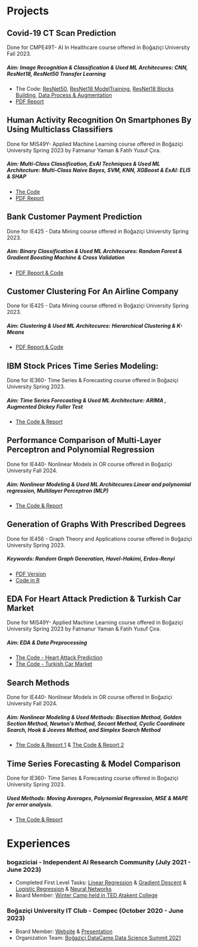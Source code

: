 # Projects

## Covid-19 CT Scan Prediction
Done for CMPE49T- AI In Healthcare course offered in Boğaziçi University Fall 2023.
##### Aim: Image Recognition & Classification & Used ML Architecures: CNN, ResNet18, ResNet50 Transfer Learning
- The Code: [ResNet50](AI%20In%20Healthcare/Fatmanur_Yaman_CMPE_49T_Assignment4_ResNet50.html), [ResNet18 ModelTraining](AI%20In%20Healthcare/ResNet18%20Model%20Training.ipynb), [ResNet18 Blocks Building](AI%20In%20Healthcare/ResNet18%20Blocks.html), [Data Process & Augmentation](AI%20In%20Healthcare/Data%20Preprocessing%20%26%20Augmentation.html)
- [PDF Report](AI%20In%20Healthcare/Improvement%20Ideas%20ResNet18.pdf)

## Human Activity Recognition On Smartphones By Using Multiclass Classifiers
Done for MIS49Y- Applied Machine Learning course offered in Boğaziçi University Spring 2023 by Fatmanur Yaman & Fatih Yusuf Çıra.
##### Aim: Multi-Class Classification, ExAI Techniques & Used ML Architecture: Multi-Class Naive Bayes, SVM, KNN, XGBoost & ExAI: ELI5 & SHAP
- [The Code](Human%20Activity%20Recognition%20On%20Smartphones%20By%20Using%20Multiclass%20Classifiers/Human%20Activity%20Recognition.html)
- [PDF Report](Human%20Activity%20Recognition%20On%20Smartphones%20By%20Using%20Multiclass%20Classifiers/Human%20Activity%20Recognition%20On%20Smartphones%20Using%20Multi-Class%20Classifiers.pdf)

## Bank Customer Payment Prediction
Done for IE425 - Data Mining course offered in Boğaziçi University Spring 2023.
##### Aim: Binary Classification & Used ML Architecures: Random Forest & Gradient Boosting Machine & Cross Validation
- [PDF Report & Code](Bank%20Customer%20Payment%20Prediction/IE425_HW2_FatmanurYaman_MuratTutar.pdf)

## Customer Clustering For An Airline Company
Done for IE425 - Data Mining course offered in Boğaziçi University Spring 2023.
##### Aim: Clustering & Used ML Architecures: Hierarchical Clustering & K-Means
- [PDF Report & Code](Customer%20Clustering%20for%20an%20Airline%20Company/IE425_HW3_Yaman_Tutar.pdf)

## IBM Stock Prices Time Series Modeling:
Done for IE360- Time Series & Forecasting course offered in Boğaziçi University Spring 2023.
##### Aim: Time Series Forecasting & Used ML Architecture: ARIMA , Augmented Dickey Fuller Test
- [The Code & Report](IBM%20Stock%20Prices%20Time%20Series%20Modeling/IE360_HW3_FATMANUR_YAMAN.pdf)

## Performance Comparison of Multi-Layer Perceptron and Polynomial Regression
Done for IE440- Nonlinear Models in OR course offered in Boğaziçi University Fall 2024.
##### Aim: Nonlinear Modeling & Used ML Architecures:Linear and polynomial regression, Multilayer Perceptron (MLP)
- [The Code & Report](Performance%20Comparison%20of%20Multi-Layer%20Perceptron%20and%20Polynomial%20Regression/HW5_TeamOptimizers_Report.pdf)
  
## Generation of Graphs With Prescribed Degrees
Done for IE456 - Graph Theory and Applications course offered in Boğaziçi University Spring 2023.
##### Keywords: Random Graph Generation, Havel-Hakimi, Erdos-Renyi
- [PDF Version](THE%20COMPARISON%20OF%20ALGORITHMS%20FOR%20GENERATING%20RANDOM%20GRAPHS%20WITH%20PRESCRIBED%20DEGREES%20.docx.pdf)
- [Code in R](ie_456_group7_project/ie_456_group7_project_code.txt.txt)

## EDA For Heart Attack Prediction & Turkish Car Market
Done for MIS49Y- Applied Machine Learning course offered in Boğaziçi University Spring 2023 by Fatmanur Yaman & Fatih Yusuf Çıra.
##### Aim: EDA & Data Preprocessing
- [The Code - Heart Attack Prediction](EDA/heart-attack-analysis.html)
- [The Code - Turkish Car Market](EDA/car.html)

## Search Methods
Done for IE440- Nonlinear Models in OR course offered in Boğaziçi University Fall 2024.
##### Aim: Nonlinear Modeling & Used Methods: Bisection Method, Golden Section Method, Newton’s Method, Secant Method, Cyclic Coordinate Search, Hook & Jeeves Method, and Simplex Search Method
- [The Code & Report 1](Search%20Methods/IE440_HW1_Report.pdf) & [The Code & Report 2](Search%20Methods/IE440_HW3_Report.pdf)

## Time Series Forecasting & Model Comparison
Done for IE360- Time Series & Forecasting course offered in Boğaziçi University Spring 2023.
##### Used Methods: Moving Averages, Polynomial Regression, MSE & MAPE for error analysis.
- [The Code & Report](Time%20Series%20Forecasting%20%26%20Model%20Comparison/IE360_ASSIGNMENT1.pdf)

# Experiences

### bogaziciai - Independent AI Research Community  (July 2021 - June 2023)
- Completed First Level Tasks: [Linear Regression](bogaziciai%20-%20Tasks/LinearRegression_FatmanurYaman.html) & [Gradient Descent](bogaziciai%20-%20Tasks/GradientDescent_FatmanurYaman.html) &  [Logistic Regression](bogaziciai%20-%20Tasks/LogisticRegression_fatmanur.html) & [Neural Networks](bogaziciai%20-%20Tasks/NeuralNetworksFatmanurYaman.html)
- Board Member: [Winter Camp held in TED Atakent College](https://www.linkedin.com/posts/fatmanuryaman_as-bogaziciai-after-the-summer-camp-spent-activity-7016101901633007616-DYF9?utm_source=share&utm_medium=member_desktop)

### Boğaziçi University IT Club - Compec (October 2020 - June 2023)
- Board Member: [Website](https://compec.org/) & [Presentation](Student%20Clubs/Compec%20Tanıtım%20Dosyası%2022-23.pdf)
- Organization Team: [Boğaziçi DataCamp Data Science Summit 2021](http://datacamp.bogazici.edu.tr/2021/)
